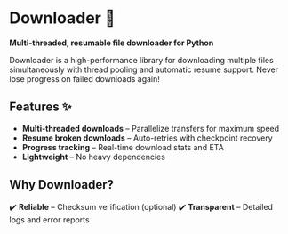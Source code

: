 # Downloader 🚀

**Multi-threaded, resumable file downloader for Python**

Downloader is a high-performance library for downloading multiple files simultaneously with thread pooling and automatic resume support. Never lose progress on failed downloads again!

## Features ✨

- **Multi-threaded downloads** – Parallelize transfers for maximum speed
- **Resume broken downloads** – Auto-retries with checkpoint recovery
- **Progress tracking** – Real-time download stats and ETA
- **Lightweight** – No heavy dependencies

## Why Downloader?

✔️ **Reliable** – Checksum verification (optional)
✔️ **Transparent** – Detailed logs and error reports